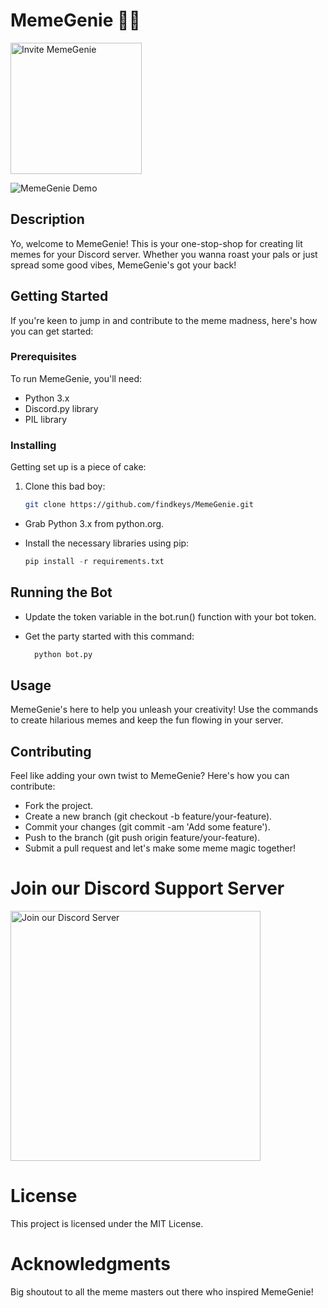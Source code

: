 # MemeGenie 🧞‍♂️
<a href="https://discord.com/oauth2/authorize?client_id=1210928982518661200&permissions=51539666944&scope=bot">
  <img src="https://hypixel.net/attachments/invitenow-png.1612713/" alt="Invite MemeGenie" width="210">
</a>
</br>

![MemeGenie Demo](https://github.com/findkeys/MemeGenie/blob/main/working/Screen%20Recording%202024-02-24%20at%207.39.54%E2%80%AFPM.gif)

## Description

Yo, welcome to MemeGenie! This is your one-stop-shop for creating lit memes for your Discord server. Whether you wanna roast your pals or just spread some good vibes, MemeGenie's got your back!

## Getting Started

If you're keen to jump in and contribute to the meme madness, here's how you can get started:

### Prerequisites

To run MemeGenie, you'll need:

- Python 3.x
- Discord.py library
- PIL library

### Installing

Getting set up is a piece of cake:

1. Clone this bad boy:

   ```sh
   git clone https://github.com/findkeys/MemeGenie.git

- Grab Python 3.x from python.org.

- Install the necessary libraries using pip:

  ```python
  pip install -r requirements.txt

## Running the Bot

- Update the token variable in the bot.run() function with your bot token.

- Get the party started with this command:
  ```python
    python bot.py
## Usage
MemeGenie's here to help you unleash your creativity! Use the commands to create hilarious memes and keep the fun flowing in your server.

## Contributing

Feel like adding your own twist to MemeGenie? Here's how you can contribute:

- Fork the project.
- Create a new branch (git checkout -b feature/your-feature).
- Commit your changes (git commit -am 'Add some feature').
- Push to the branch (git push origin feature/your-feature).
- Submit a pull request and let's make some meme magic together!
  
# Join our Discord Support Server


<a href="https://discord.gg/JUkmJqFb3k">
  <img src="https://techcult.com/wp-content/uploads/2023/05/how-to-rejoin-a-discord-server-you-left.png" alt="Join our Discord Server" width="400">
</a>


# License

This project is licensed under the MIT License.

# Acknowledgments

Big shoutout to all the meme masters out there who inspired MemeGenie!
